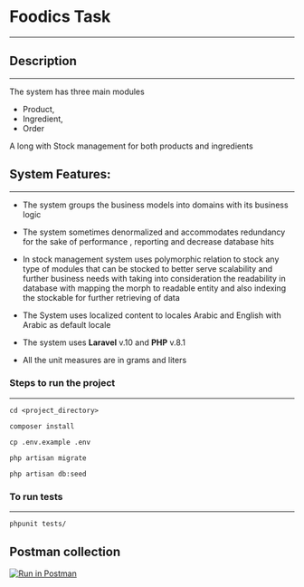 # Foodics Task

--- 

## Description

--- 
The system has three main modules

- Product,
- Ingredient,
- Order

A long with Stock management for both products and
ingredients

## System Features:

---

- The system groups the business models into domains with its business logic
- The system sometimes denormalized and accommodates redundancy for the sake of performance , reporting and decrease
  database hits
- In stock management system uses polymorphic relation to stock any type of modules that can be stocked to better serve
  scalability and further business needs with taking into consideration the readability in database with mapping the
  morph to readable entity and also indexing the stockable for further retrieving of data
- The System uses localized content to locales Arabic and English with Arabic as default locale

- The system uses **Laravel** v.10 and **PHP** v.8.1
- All the unit measures are in grams and liters

### Steps to run the project

---

    cd <project_directory>

    composer install

    cp .env.example .env

    php artisan migrate

    php artisan db:seed 

### To run tests

---

    phpunit tests/

## Postman collection

[![Run in Postman](https://run.pstmn.io/button.svg)](https://app.getpostman.com/run-collection/740199-fa6df755-28f1-464f-b4f0-015e38787201?action=collection%2Ffork&source=rip_markdown&collection-url=entityId%3D740199-fa6df755-28f1-464f-b4f0-015e38787201%26entityType%3Dcollection%26workspaceId%3D1a73e2b3-b2a4-4c3e-ba78-134d9fc6b81a)
